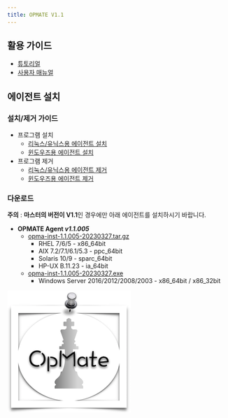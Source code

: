 ```yaml
---
title: OPMATE V1.1
---
```


## 활용 가이드

- [튜토리얼](QuickTutorial.md)
- [사용자 매뉴얼](UserManual.md)

## 에이전트 설치

### 설치/제거 가이드

- 프로그램 설치
  - [리눅스/유닉스용 에이전트 설치](InstallAgentLinux.md)
  - [윈도우즈용 에이전트 설치](InstallAgentWindows.md)
- 프로그램 제거
  - [리눅스/유닉스용 에이전트 제거](UninstallAgentLinux.md)
  - [윈도우즈용 에이전트 제거](UninstallAgentWindows.md)

### 다운로드

**주의** : **마스터의 버전이 V1.1**인 경우에만 아래 에이전트를 설치하시기 바랍니다.

- **OPMATE Agent _v1.1.005_**
  - [opma-inst-1.1.005-20230327.tar.gz](https://github.com/opmate/opmate.github.io/releases/download/OPMATE-AGENT-v1.1.005-1/opma-inst-1.1.005-20230327.tar.gz)
    - RHEL 7/6/5 - x86_64bit
    - AIX 7.2/7.1/6.1/5.3 - ppc_64bit
    - Solaris 10/9 - sparc_64bit
    - HP-UX B.11.23 - ia_64bit
  - [opma-inst-1.1.005-20230327.exe](https://github.com/opmate/opmate.github.io/releases/download/OPMATE-AGENT-v1.1.005-1/opma-inst-1.1.005-20230327.exe)
    - Windows Server 2016/2012/2008/2003 - x86_64bit / x86_32bit

![Alt text](/img/checkmate-small.png)
